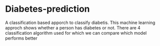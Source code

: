 # Diabetes-prediction
<p> A classification based apporch to classify diabetis. This machine learning approch shows whether a person has diabetes or not. There are 4 classification algorithm used for which we can compare which model performs better</p>
